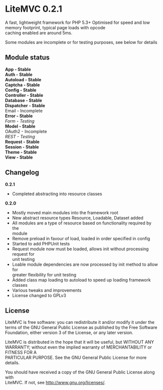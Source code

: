 LiteMVC 0.2.1
=============

A fast, lightweight framework for PHP 5.3+
Optimised for speed and low memory footprint, typical page loads with opcode  
caching enabled are around 5ms.

Some modules are incomplete or for testing purposes, see below for details

Module status
-------------

**App - Stable**  
**Auth - Stable**  
**Autoload - Stable**  
**Captcha - Stable**  
**Config - Stable**  
**Controller - Stable**  
**Database - Stable**  
**Dispatcher - Stable**  
Email - Incomplete  
**Error - Stable**  
*Form - Testing*  
**Model - Stable**  
OAuth2 - Incomplete  
*REST - Testing*  
**Request - Stable**  
**Session - Stable**  
**Theme - Stable**  
**View - Stable**

Changelog
---------

**0.2.1**

* Completed abstracting into resource classes  

**0.2.0**

* Mostly moved main modules into the framework root
* New abstract resource types Resource, Loadable, Dataset added
* All modules  are a type of resource based on functionality required by the  
module
* Remove preload in favour of load, loaded in order specified in config
* Started to add PHPUnit tests
* Request module now must be loaded, allows init without processing request for  
unit testing
* Loable module dependencies are now processed by init method to allow for  
greater flexibility for unit testing
* Added class map loading to autoload to speed up loading framework classes
* Various tweaks and improvements
* License changed to GPLv3

License
-------

LiteMVC is free software: you can redistribute it and/or modify it under the  
terms of the GNU General Public License as published by the Free Software  
Foundation, either version 3 of the License, or any later version.

LiteMVC is distributed in the hope that it will be useful, but WITHOUT ANY  
WARRANTY; without even the implied warranty of MERCHANTABILITY or FITNESS FOR A  
PARTICULAR PURPOSE.  See the GNU General Public License for more details.

You should have received a copy of the GNU General Public License along with  
LiteMVC. If not, see <http://www.gnu.org/licenses/>.
